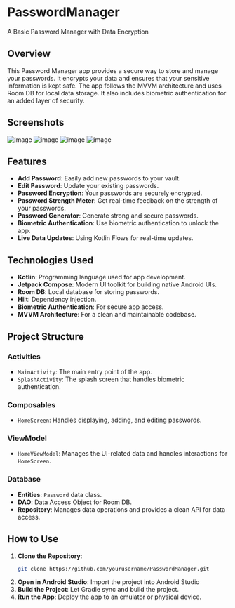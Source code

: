 # PasswordManager

A Basic Password Manager with Data Encryption

## Overview

This Password Manager app provides a secure way to store and manage your passwords. It encrypts your data and ensures that your sensitive information is kept safe. The app follows the MVVM architecture and uses Room DB for local data storage. It also includes biometric authentication for an added layer of security.

## Screenshots
![image](https://github.com/KapilFTW/PasswordManager/assets/87802829/f58375ff-e9da-4747-b815-d8bf9922cedb)
![image](https://github.com/KapilFTW/PasswordManager/assets/87802829/5bb17a1b-852b-453a-8e87-5039f98e6e21)
![image](https://github.com/KapilFTW/PasswordManager/assets/87802829/5d328ad7-6dda-41d0-8ba1-929af25a96d5)
![image](https://github.com/KapilFTW/PasswordManager/assets/87802829/7064cf8c-59a2-484d-a1d5-5a7f0ef60f7d)



## Features

- **Add Password**: Easily add new passwords to your vault.
- **Edit Password**: Update your existing passwords.
- **Password Encryption**: Your passwords are securely encrypted.
- **Password Strength Meter**: Get real-time feedback on the strength of your passwords.
- **Password Generator**: Generate strong and secure passwords.
- **Biometric Authentication**: Use biometric authentication to unlock the app.
- **Live Data Updates**: Using Kotlin Flows for real-time updates.

## Technologies Used

- **Kotlin**: Programming language used for app development.
- **Jetpack Compose**: Modern UI toolkit for building native Android UIs.
- **Room DB**: Local database for storing passwords.
- **Hilt**: Dependency injection.
- **Biometric Authentication**: For secure app access.
- **MVVM Architecture**: For a clean and maintainable codebase.

## Project Structure

### Activities

- `MainActivity`: The main entry point of the app.
- `SplashActivity`: The splash screen that handles biometric authentication.

### Composables

- `HomeScreen`: Handles displaying, adding, and editing passwords.

### ViewModel

- `HomeViewModel`: Manages the UI-related data and handles interactions for `HomeScreen`.

### Database

- **Entities**: `Password` data class.
- **DAO**: Data Access Object for Room DB.
- **Repository**: Manages data operations and provides a clean API for data access.

## How to Use

1. **Clone the Repository**: 
   ```bash
   git clone https://github.com/yourusername/PasswordManager.git
   ```
2. **Open in Android Studio**: Import the project into Android Studio
3. **Build the Project**: Let Gradle sync and build the project.
4. **Run the App**: Deploy the app to an emulator or physical device.
